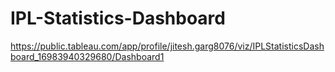 # IPL-Statistics-Dashboard

https://public.tableau.com/app/profile/jitesh.garg8076/viz/IPLStatisticsDashboard_16983940329680/Dashboard1
